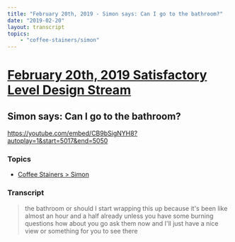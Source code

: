 ```yaml
---
title: "February 20th, 2019 - Simon says: Can I go to the bathroom?"
date: "2019-02-20"
layout: transcript
topics: 
    - "coffee-stainers/simon"
---
```

# [February 20th, 2019 Satisfactory Level Design Stream](../2019-02-20.md)
## Simon says: Can I go to the bathroom?
https://youtube.com/embed/CB9bSigNYH8?autoplay=1&start=5017&end=5050
### Topics
* [Coffee Stainers > Simon](../topics/coffee-stainers/simon.md)

### Transcript

> the bathroom or should I start wrapping
> this up because it's been like almost an
> hour and a half already unless you have
> some burning questions how about you go
> ask them now and I'll just have a nice
> view or something for you to see there
